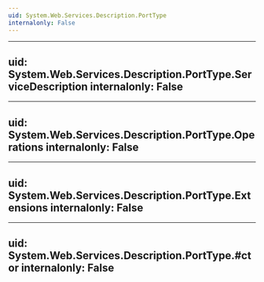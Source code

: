 ```yaml
---
uid: System.Web.Services.Description.PortType
internalonly: False
---
```


---
uid: System.Web.Services.Description.PortType.ServiceDescription
internalonly: False
---

---
uid: System.Web.Services.Description.PortType.Operations
internalonly: False
---

---
uid: System.Web.Services.Description.PortType.Extensions
internalonly: False
---

---
uid: System.Web.Services.Description.PortType.#ctor
internalonly: False
---
